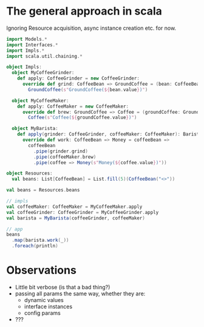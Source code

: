 # The general approach in scala

Ignoring Resource acquisition, async instance creation etc. for now.  

```scala 3
import Models.*
import Interfaces.*
import Impls.*
import scala.util.chaining.*

object Impls:
  object MyCoffeeGrinder:
    def apply: CoffeeGrinder = new CoffeeGrinder:
      override def grind: CoffeeBean => GroundCoffee = (bean: CoffeeBean) =>
        GroundCoffee(s"GroundCoffee(${bean.value})")

  object MyCoffeeMaker:
    def apply: CoffeeMaker = new CoffeeMaker:
      override def brew: GroundCoffee => Coffee = (groundCoffee: GroundCoffee) =>
        Coffee(s"Coffee(${groundCoffee.value})")

  object MyBarista:
    def apply(grinder: CoffeeGrinder, coffeeMaker: CoffeeMaker): Barista = new Barista:
      override def work: CoffeeBean => Money = coffeeBean =>
        coffeeBean
          .pipe(grinder.grind)
          .pipe(coffeeMaker.brew)
          .pipe(coffee => Money(s"Money(${coffee.value})"))

object Resources:
  val beans: List[CoffeeBean] = List.fill(5)(CoffeeBean("<>"))

val beans = Resources.beans

// impls
val coffeeMaker: CoffeeMaker = MyCoffeeMaker.apply
val coffeeGrinder: CoffeeGrinder = MyCoffeeGrinder.apply
val barista = MyBarista(coffeeGrinder, coffeeMaker)

// app
beans
  .map(barista.work(_))
  .foreach(println)
```

# Observations

- Little bit verbose (is that a bad thing?)
- passing all params the same way, whether they are:
  - dynamic values
  - interface instances
  - config params
- ???